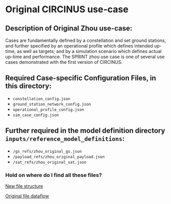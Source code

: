 # Original CIRCINUS use-case

## Description of Original Zhou use-case:
Cases are fundamentally defined by a constellation and set ground stations, and further specified by an operational profile which defines intended up-time, as well as targets; and by a simulation scenario which defines actual up-time and performance. The SPRINT zhou use case is one of several use cases demonstrated with the first version of CIRCINUS.

## Required Case-specific Configuration Files, in this directory:
* `constellation_config.json`
* `ground_station_network_config.json`
* `operational_profile_config.json`
* `sim_case_config.json`

## Further required in the model definition directory `inputs/reference_model_definitions`:
* `/gs_refs/zhou_original_gs.json`
* `/payload_refs/zhou_original_payload.json`
* `/sat_refs/zhou_original_sat.json`

### Hold on where do I find all these files?
[New file structure](https://drive.google.com/open?id=1CQP91ySWmHOgwE4s4TaXmAkO5aoH4krC)


[Original file dataflow](https://drive.google.com/open?id=18GtxUUbO9V40Ifl_81Cpz0z-GL1XkV4R)


